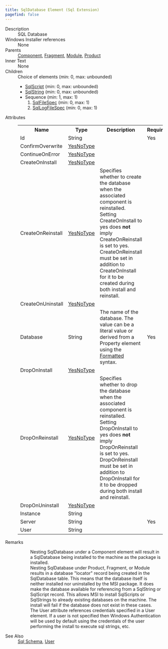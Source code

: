 ```yaml
---
title: SqlDatabase Element (Sql Extension)
pagefind: false
---
```

<dl>
  <dt>Description</dt>
  <dd>SQL Database</dd>
  <dt>Windows Installer references</dt>
  <dd>None</dd>
  <dt>Parents</dt>
  <dd>
    <a href="../../wix/component/">Component</a>, <a href="../../wix/fragment/">Fragment</a>, <a href="../../wix/module/">Module</a>, <a href="../../wix/product/">Product</a></dd>
  <dt>Inner Text</dt>
  <dd>None</dd>
  <dt>Children</dt>
  <dd>Choice of elements (min: 0, max: unbounded)<ul><li><a href="../../sql/sqlscript" class="extension">SqlScript</a> (min: 0, max: unbounded)</li><li><a href="../../sql/sqlstring" class="extension">SqlString</a> (min: 0, max: unbounded)</li><li>Sequence (min: 1, max: 1)<ol><li><a href="../../sql/sqlfilespec" class="extension">SqlFileSpec</a> (min: 0, max: 1)</li><li><a href="../../sql/sqllogfilespec" class="extension">SqlLogFileSpec</a> (min: 0, max: 1)</li></ol></li></ul></dd>
  <dt>Attributes</dt>
  <dd>
    <table cellspacing="0" cellpadding="0" class="schema">
      <tr>
        <th width="15%">Name</th>
        <th width="15%">Type</th>
        <th width="65%">Description</th>
        <th width="15%">Required</th>
      </tr>
      <tr>
        <td>Id</td>
        <td>String</td>
        <td>&nbsp;</td>
        <td>Yes</td>
      </tr>
      <tr>
        <td>ConfirmOverwrite</td>
        <td><a href="../../sql/simple_type_yesnotype">YesNoType</a></td>
        <td>&nbsp;</td>
        <td>&nbsp;</td>
      </tr>
      <tr>
        <td>ContinueOnError</td>
        <td><a href="../../sql/simple_type_yesnotype">YesNoType</a></td>
        <td>&nbsp;</td>
        <td>&nbsp;</td>
      </tr>
      <tr>
        <td>CreateOnInstall</td>
        <td><a href="../../sql/simple_type_yesnotype">YesNoType</a></td>
        <td>&nbsp;</td>
        <td>&nbsp;</td>
      </tr>
      <tr>
        <td>CreateOnReinstall</td>
        <td><a href="../../sql/simple_type_yesnotype">YesNoType</a></td>
        <td>                         Specifies whether to create the database when the associated component is reinstalled.  Setting CreateOnInstall to yes does <b>not</b> imply CreateOnReinstall is set to yes.  CreateOnReinstall must be set in addition to CreateOnInstall for it to be created during both install and reinstall.                     </td>
        <td>&nbsp;</td>
      </tr>
      <tr>
        <td>CreateOnUninstall</td>
        <td><a href="../../sql/simple_type_yesnotype">YesNoType</a></td>
        <td>&nbsp;</td>
        <td>&nbsp;</td>
      </tr>
      <tr>
        <td>Database</td>
        <td>String</td>
        <td>                         The name of the database. The value can be a literal value or derived from a                         Property element using the <a href="http://msdn.microsoft.com/library/aa368609.aspx" target="_blank">Formatted</a>                         syntax.                     </td>
        <td>Yes</td>
      </tr>
      <tr>
        <td>DropOnInstall</td>
        <td><a href="../../sql/simple_type_yesnotype">YesNoType</a></td>
        <td>&nbsp;</td>
        <td>&nbsp;</td>
      </tr>
      <tr>
        <td>DropOnReinstall</td>
        <td><a href="../../sql/simple_type_yesnotype">YesNoType</a></td>
        <td>                         Specifies whether to drop the database when the associated component is reinstalled.  Setting DropOnInstall to yes does <b>not</b> imply DropOnReinstall is set to yes.  DropOnReinstall must be set in addition to DropOnInstall for it to be dropped during both install and reinstall.                     </td>
        <td>&nbsp;</td>
      </tr>
      <tr>
        <td>DropOnUninstall</td>
        <td><a href="../../sql/simple_type_yesnotype">YesNoType</a></td>
        <td>&nbsp;</td>
        <td>&nbsp;</td>
      </tr>
      <tr>
        <td>Instance</td>
        <td>String</td>
        <td>&nbsp;</td>
        <td>&nbsp;</td>
      </tr>
      <tr>
        <td>Server</td>
        <td>String</td>
        <td>&nbsp;</td>
        <td>Yes</td>
      </tr>
      <tr>
        <td>User</td>
        <td>String</td>
        <td>&nbsp;</td>
        <td>&nbsp;</td>
      </tr>
    </table>
  </dd>
  <dt>Remarks</dt>
  <dd><dl><dd>Nesting SqlDatabase under a Component element will result in a SqlDatabase being installed to the machine as the package is installed.</dd><dd>                             Nesting SqlDatabase under Product, Fragment, or Module                             results in a database "locator" record being created in                             the SqlDatabase table.  This means that the database                             itself is neither installed nor uninstalled by the MSI                             package.  It does make the database available for referencing                             from a SqlString or SqlScript record.  This allows MSI to install                             SqlScripts or SqlStrings to already existing databases on the machine.                             The install will fail if the database does not exist in these cases.                         </dd><dd>                             The User attribute references credentials specified in a User element.                             If a user is not specified then Windows Authentication will be used by default                             using the credentials of the user performing the install to execute sql                             strings, etc.                         </dd></dl></dd>
  <dt>See Also</dt>
  <dd>
    <a href="../">Sql Schema</a>, <a href="../../util/user" class="extension">User</a></dd>
</dl>
